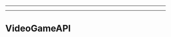 ------------------------------------
--------------------------------------------------------------------------------------------------
# VideoGameAPI
